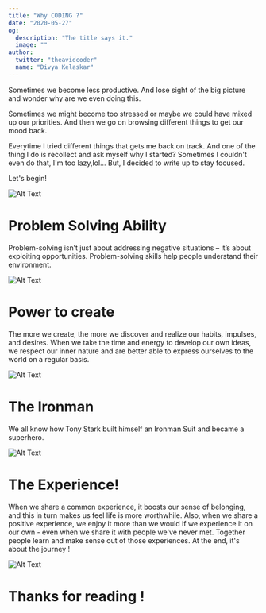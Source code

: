 ```yaml
---
title: "Why CODING ?"
date: "2020-05-27"
og:
  description: "The title says it."
  image: ""
author:
  twitter: "theavidcoder"
  name: "Divya Kelaskar"
---
```

Sometimes we become less productive. And lose sight of the big picture and wonder why are we even doing this.

Sometimes we might become too stressed or maybe we could have mixed up our priorities. And then we go on browsing different things to get our mood back.

Everytime I tried different things that gets me back on track. And one of the thing I do is recollect and ask myself why I started? Sometimes I couldn't even do that, I'm too lazy,lol... But, I decided to write up to  stay focused.

Let's begin!

![Alt Text](https://media.giphy.com/media/3ohhwxWDV25DWpgleU/giphy.gif)

# Problem Solving Ability

Problem-solving isn’t just about addressing negative situations – it’s about exploiting opportunities. Problem-solving skills help people understand their environment.

![Alt Text](https://media.giphy.com/media/5z0cCCGooBQUtejM4v/giphy.gif)

# Power to create

The more we create, the more we discover and realize our habits, impulses, and desires. When we take the time and energy to develop our own ideas, we respect our inner nature and are better able to express ourselves to the world on a regular basis.

![Alt Text](https://media.giphy.com/media/3ohzdWsUVRcZC2L7Ms/giphy.gif)

# The Ironman

We all know how Tony Stark built himself an Ironman Suit and became a superhero.

![Alt Text](https://media.giphy.com/media/8xomIW1DRelmo/giphy.gif)

# The Experience!

When we share a common experience, it boosts our sense of belonging, and this in turn makes us feel life is more worthwhile. Also, when we share a positive experience, we enjoy it more than we would if we experience it on our own - even when we share it with people we've never met. Together people learn and make sense out of those experiences. At the end, it's about the journey !

![Alt Text](https://res.cloudinary.com/practicaldev/image/fetch/s--e_RhqCa0--/c_limit%2Cf_auto%2Cfl_progressive%2Cq_66%2Cw_880/https://media1.tenor.com/images/9c7e443f9ce8a04ff473b8740714983d/tenor.gif%3Fitemid%3D9515508)

# Thanks for reading !  
